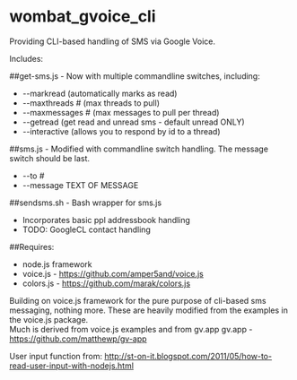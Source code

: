 wombat_gvoice_cli
=================

Providing CLI-based handling of SMS via Google Voice.

Includes:

##get-sms.js - Now with multiple commandline switches, including:
* --markread (automatically marks as read)
* --maxthreads # (max threads to pull)
* --maxmessages # (max messages to pull per thread)
* --getread (get read and unread sms - default unread ONLY)
* --interactive (allows you to respond by id to a thread)

##sms.js - Modified with commandline switch handling.  The message switch should be last.  
* --to # 
* --message TEXT OF MESSAGE

##sendsms.sh - Bash wrapper for sms.js
* Incorporates basic ppl addressbook handling
* TODO:  GoogleCL contact handling

##Requires:
* node.js framework  
* voice.js - https://github.com/amper5and/voice.js  
* colors.js - https://github.com/marak/colors.js  

Building on voice.js framework for the pure purpose of cli-based sms messaging, nothing more.  These are heavily modified from the examples in the voice.js package.  
Much is derived from voice.js examples and from gv.app
gv.app - https://github.com/matthewp/gv-app  

User input function from: http://st-on-it.blogspot.com/2011/05/how-to-read-user-input-with-nodejs.html  
